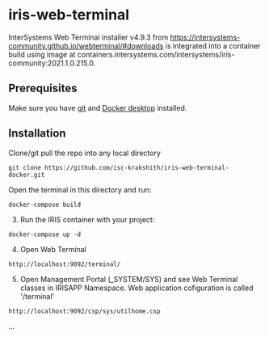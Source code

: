 # iris-web-terminal
InterSystems Web Terminal installer v4.9.3 from https://intersystems-community.github.io/webterminal/#downloads is integrated into a container build using image at containers.intersystems.com/intersystems/iris-community:2021.1.0.215.0.

## Prerequisites
Make sure you have [git](https://git-scm.com/book/en/v2/Getting-Started-Installing-Git) and [Docker desktop](https://www.docker.com/products/docker-desktop) installed.

## Installation 

Clone/git pull the repo into any local directory

```
git clone https://github.com/isc-krakshith/iris-web-terminal-docker.git
```

Open the terminal in this directory and run:

```
docker-compose build
```

3. Run the IRIS container with your project:

```
docker-compose up -d
```

4. Open Web Terminal
```
http://localhost:9092/terminal/
```

5. Open Management Portal (_SYSTEM/SYS) and see Web Terminal classes in IRISAPP Namespace. Web application cofiguration is called '/terminal'
```
http://localhost:9092/csp/sys/utilhome.csp
```
...